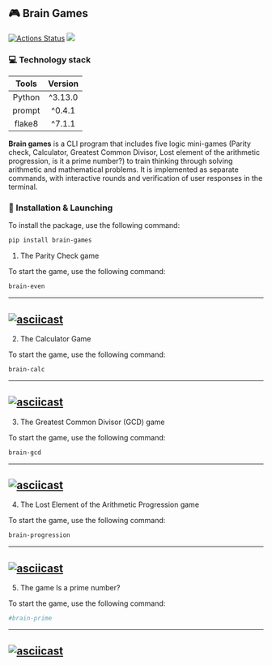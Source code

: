 ## 🎮 Brain Games
[![Actions Status](https://github.com/bebcor/python-project-49/actions/workflows/hexlet-check.yml/badge.svg)](https://github.com/bebcor/python-project-49/actions)
<a href="https://codeclimate.com/github/bebcor/python-project-49/maintainability"><img src="https://api.codeclimate.com/v1/badges/99d1b9997b0fdebf4996/maintainability" /></a>

### 💻 Technology stack
|     Tools      | Version |
|:--------------:|:-------:|
|     Python     | ^3.13.0 |
|     prompt     | ^0.4.1  |
|     flake8     | ^7.1.1  |

**Brain games** is a CLI program that includes five logic mini-games (Parity check, Calculator, Greatest Common Divisor, Lost element of the arithmetic progression, is it a prime number?) to train thinking through solving arithmetic and mathematical problems.
It is implemented as separate commands, with interactive rounds and verification of user responses in the terminal.

### 🔄 Installation  & Launching

To install the package, use the following command:

```bash
pip install brain-games
```

1. The Parity Check game

To start the game, use the following command:

```bash
brain-even
```
---
  [![asciicast](https://asciinema.org/a/tcRnayXYCPZjpj9RiX6P2yN8G.svg)](https://asciinema.org/a/tcRnayXYCPZjpj9RiX6P2yN8G)
---




2. The Calculator Game

To start the game, use the following command:

```bash
brain-calc
```
---
  [![asciicast](https://asciinema.org/a/qp2t6gaU6w6JpE97Q8KcAn66K.svg)](https://asciinema.org/a/qp2t6gaU6w6JpE97Q8KcAn66K)
---



3. The Greatest Common Divisor (GCD) game

To start the game, use the following command:

```bash
brain-gcd
```

---
  [![asciicast](https://asciinema.org/a/b8shLwmi0F9zmIayXM2Hpnw31.svg)](https://asciinema.org/a/b8shLwmi0F9zmIayXM2Hpnw31)
---



4. The Lost Element of the Arithmetic Progression game

To start the game, use the following command:

```bash
brain-progression
```

---
  [![asciicast](https://asciinema.org/a/1qvDGUqlTmDqNu8gawgTNlypE.svg)](https://asciinema.org/a/1qvDGUqlTmDqNu8gawgTNlypE)
---


5. The game Is a prime number?

To start the game, use the following command:

```bash
#brain-prime
```

---
  [![asciicast](https://asciinema.org/a/AsN2zoK7rabmWOnzW2XaueJDU.svg)](https://asciinema.org/a/AsN2zoK7rabmWOnzW2XaueJDU)
---

